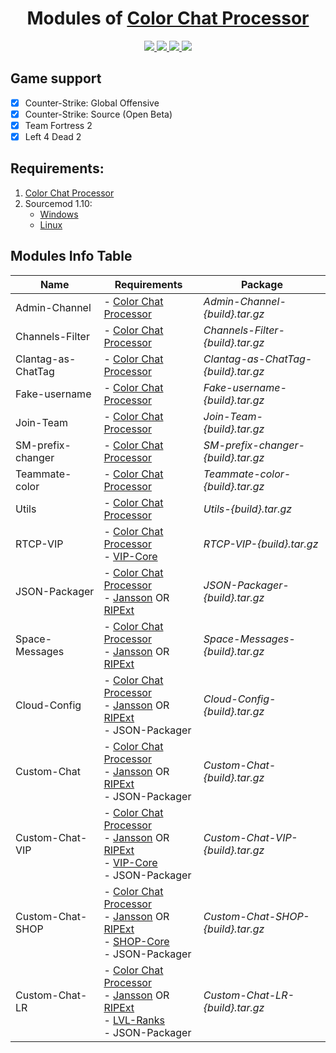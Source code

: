 <h1 align="center">Modules of <a href="https://github.com/nyood/ccprocessor" target="_blank">Color Chat Processor</a></h1>
<p align="center">
    <a href = "https://travis-ci.org/github/nyood/ccp-modules/requests" title = "Build Requests">
        <img src="https://travis-ci.org/nyood/ccp-modules.svg?branch=main" />
    </a>
    <a href="https://github.com/nyood/ccp-modules/blob/main/LICENSE" title="License">
        <img src="https://img.shields.io/github/license/nyood/ccp-modules" />
    </a>
    <a href="https://github.com/nyood/ccp-modules/releases" title="Releases">
        <img src="https://img.shields.io/github/v/release/nyood/ccp-modules" />
    </a>
     <a href = "https://discord.gg/ChTyPUG" title = "Online support">
        <img src="https://img.shields.io/discord/494942123548868609" />
    </a>
</p>

## Game support
- [X] Counter-Strike: Global Offensive
- [x] Counter-Strike: Source (Open Beta)
- [x] Team Fortress 2
- [x] Left 4 Dead 2

## Requirements:
1. [Color Chat Processor](https://github.com/nyood/ccprocessor/releases)
2. Sourcemod 1.10:
    - [Windows](http://sourcemod.net/latest.php?os=windows&version=1.10)
    - [Linux](http://sourcemod.net/latest.php?os=linux&version=1.10)
    
## Modules Info Table
Name | Requirements | Package
---- | ------------ | -------
Admin-Channel | - [Color Chat Processor](https://github.com/nyood/ccprocessor/releases) | *Admin-Channel-{build}.tar.gz*
Channels-Filter | - [Color Chat Processor](https://github.com/nyood/ccprocessor/releases) | *Channels-Filter-{build}.tar.gz*
Clantag-as-ChatTag | - [Color Chat Processor](https://github.com/nyood/ccprocessor/releases) | *Clantag-as-ChatTag-{build}.tar.gz*
Fake-username | - [Color Chat Processor](https://github.com/nyood/ccprocessor/releases) | *Fake-username-{build}.tar.gz*
Join-Team | - [Color Chat Processor](https://github.com/nyood/ccprocessor/releases) | *Join-Team-{build}.tar.gz*
SM-prefix-changer | - [Color Chat Processor](https://github.com/nyood/ccprocessor/releases) | *SM-prefix-changer-{build}.tar.gz*
Teammate-color | - [Color Chat Processor](https://github.com/nyood/ccprocessor/releases) | *Teammate-color-{build}.tar.gz*
Utils | - [Color Chat Processor](https://github.com/nyood/ccprocessor/releases) | *Utils-{build}.tar.gz*
RTCP-VIP | - [Color Chat Processor](https://github.com/nyood/ccprocessor/releases) <br> - [VIP-Core](https://hlmod.ru/resources/vip-core.245/) | *RTCP-VIP-{build}.tar.gz*
JSON-Packager | - [Color Chat Processor](https://github.com/nyood/ccprocessor/releases) <br> - [Jansson](https://github.com/nyood/sm-jansson) OR [RIPExt](https://github.com/ErikMinekus/sm-ripext) | *JSON-Packager-{build}.tar.gz*
Space-Messages | - [Color Chat Processor](https://github.com/nyood/ccprocessor/releases) <br> - [Jansson](https://github.com/nyood/sm-jansson) OR [RIPExt](https://github.com/ErikMinekus/sm-ripext) | *Space-Messages-{build}.tar.gz*
Cloud-Config | - [Color Chat Processor](https://github.com/nyood/ccprocessor/releases) <br> - [Jansson](https://github.com/nyood/sm-jansson) OR [RIPExt](https://github.com/ErikMinekus/sm-ripext) <br> - JSON-Packager| *Cloud-Config-{build}.tar.gz*
Custom-Chat | - [Color Chat Processor](https://github.com/nyood/ccprocessor/releases) <br> - [Jansson](https://github.com/nyood/sm-jansson) OR [RIPExt](https://github.com/ErikMinekus/sm-ripext) <br> - JSON-Packager| *Custom-Chat-{build}.tar.gz*
Custom-Chat-VIP | - [Color Chat Processor](https://github.com/nyood/ccprocessor/releases) <br> - [Jansson](https://github.com/nyood/sm-jansson) OR [RIPExt](https://github.com/ErikMinekus/sm-ripext) <br> - [VIP-Core](https://hlmod.ru/resources/vip-core.245/) <br> - JSON-Packager| *Custom-Chat-VIP-{build}.tar.gz*
Custom-Chat-SHOP | - [Color Chat Processor](https://github.com/nyood/ccprocessor/releases) <br> - [Jansson](https://github.com/nyood/sm-jansson) OR [RIPExt](https://github.com/ErikMinekus/sm-ripext) <br> - [SHOP-Core](https://hlmod.ru/resources/shop-core-fork.284/) <br> - JSON-Packager| *Custom-Chat-SHOP-{build}.tar.gz*
Custom-Chat-LR | - [Color Chat Processor](https://github.com/nyood/ccprocessor/releases) <br> - [Jansson](https://github.com/nyood/sm-jansson) OR [RIPExt](https://github.com/ErikMinekus/sm-ripext) <br> - [LVL-Ranks](https://github.com/levelsranks) <br> - JSON-Packager| *Custom-Chat-LR-{build}.tar.gz*

